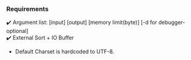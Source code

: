 ### Requirements
:heavy_check_mark: Argument list: [input] [output] [memory limit(byte)] [-d for debugger-optional]    
:heavy_check_mark: External Sort + IO Buffer

- Default Charset is hardcoded to UTF-8.
